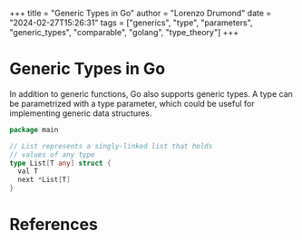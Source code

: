 +++
title = "Generic Types in Go"
author = "Lorenzo Drumond"
date = "2024-02-27T15:26:31"
tags = ["generics",  "type",  "parameters",  "generic_types",  "comparable",  "golang",  "type_theory"]
+++


# Generic Types in Go
In addition to generic functions, Go also supports generic types. A type can be parametrized with a type parameter, which could be useful for implementing generic data structures.

```go
package main

// List represents a singly-linked list that holds
// values of any type
type List[T any] struct {
  val T
  next *List[T]
}
```

# References
